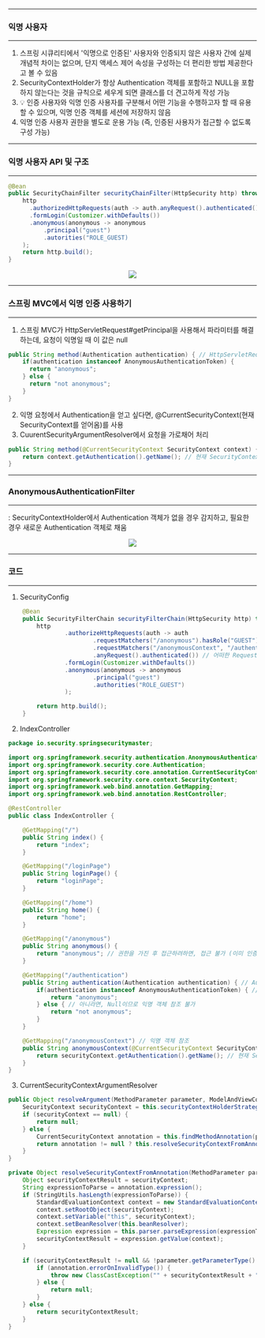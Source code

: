 -----
### 익명 사용자
-----
1. 스프링 시큐리티에서 '익명으로 인증된' 사용자와 인증되지 않은 사용자 간에 실제 개념적 차이는 없으며, 단지 액세스 제어 속성을 구성하는 더 편리한 방법 제공한다고 볼 수 있음
2. SecurityContextHolder가 항상 Authentication 객체를 포함하고 NULL을 포함하지 않는다는 것을 규칙으로 세우게 되면 클래스를 더 견고하게 작성 가능
3. 💡 인증 사용자와 익명 인증 사용자를 구분해서 어떤 기능을 수행하고자 할 때 유용할 수 있으며, 익명 인증 객체를 세션에 저장하지 않음
4. 익명 인증 사용자 권한을 별도로 운용 가능 (즉, 인증된 사용자가 접근할 수 없도록 구성 가능)

-----
### 익명 사용자 API 및 구조
-----
```java
@Bean
public SecurityChainFilter securityChainFilter(HttpSecurity http) throws Excepion {
    http
      .authorizedHttpRequests(auth -> auth.anyRequest().authenticated())
      .formLogin(Customizer.withDefaults())
      .anonymous(anonymous -> anonymous
          .principal("guest")
          .autorities("ROLE_GUEST)
    );
    return http.build();
}
```

<div align="center">
<img src="https://github.com/user-attachments/assets/6ec4550b-04a3-4aea-acf4-ea227555456c">
</div>

-----
### 스프링 MVC에서 익명 인증 사용하기
-----
1. 스프링 MVC가 HttpServletRequest#getPrincipal을 사용해서 파라미터를 해결하는데, 요청이 익명일 때 이 값은 null
```java
public String method(Authentication authentication) { // HttpServletRequest#getPrincipal가 Authentication 객체 내부에서 동작
    if(authentication instanceof AnonymousAuthenticationToken) {
      return "anonymous";
    } else {
      return "not anonymous";
    }
}
```

2. 익명 요청에서 Authentication을 얻고 싶다면, @CurrentSecurityContext(현재 SecurityContext를 얻어옴)를 사용
3. CuurentSecurityArgumentResolver에서 요청을 가로채어 처리
```java
public String method(@CurrentSecurityContext SecurityContext context) {
    return context.getAuthentication().getName(); // 현재 SecurityContext를 통해 객체 정보를 얻어와 익명 인증된 사용자 받아오기
}
```

-----
### AnonymousAuthenticationFilter
-----
: SecurityContextHolder에서 Authentication 객체가 없을 경우 감지하고, 필요한 경우 새로운 Authentication 객체로 채움
<div align="center">
<img src="https://github.com/user-attachments/assets/c7763f16-b84d-49e8-9626-392b417b53d1">
</div>

-----
### 코드
-----
1. SecurityConfig
```java
    @Bean
    public SecurityFilterChain securityFilterChain(HttpSecurity http) throws Exception {
        http
                .authorizeHttpRequests(auth -> auth
                        .requestMatchers("/anonymous").hasRole("GUEST") // GUEST 권한, 즉 익명 사용자만이 /anonymous에 접근이 가능하도록 설정  
                        .requestMatchers("/anonymousContext", "/authentication").permitAll() // 두 자원에 대해서는 익명 사용자를 참조하도록 설정
                        .anyRequest().authenticated()) // 어떠한 Request에 대해서 인증을 받아 인가 실시
                .formLogin(Customizer.withDefaults())
                .anonymous(anonymous -> anonymous
                        .principal("guest")
                        .authorities("ROLE_GUEST")
                );  

        return http.build();
    }
```

2. IndexController
```java
package io.security.springsecuritymaster;

import org.springframework.security.authentication.AnonymousAuthenticationToken;
import org.springframework.security.core.Authentication;
import org.springframework.security.core.annotation.CurrentSecurityContext;
import org.springframework.security.core.context.SecurityContext;
import org.springframework.web.bind.annotation.GetMapping;
import org.springframework.web.bind.annotation.RestController;

@RestController
public class IndexController {

    @GetMapping("/")
    public String index() {
        return "index";
    }

    @GetMapping("/loginPage")
    public String loginPage() {
        return "loginPage";
    }

    @GetMapping("/home")
    public String home() {
        return "home";
    }

    @GetMapping("/anonymous")
    public String anonymous() {
        return "anonymous"; // 권한을 가진 후 접근하려하면, 접근 불가 (이미 인증을 받았으므로) (즉, GUEST 권한이 없음)
    }

    @GetMapping("/authentication") 
    public String authentication(Authentication authentication) { // Authentication 객체를 파라미터로 받음 (익명 객체를 참조받지 못하고 있음)
        if(authentication instanceof AnonymousAuthenticationToken) { // 익명 사용자 객체라면,
            return "anonymous"; 
        } else { // 아니라면, Null이므로 익명 객체 참조 불가
            return "not anonymous";
        }
    }

    @GetMapping("/anonymousContext") // 익명 객체 참조
    public String anonymousContext(@CurrentSecurityContext SecurityContext securityContext) {
        return securityContext.getAuthentication().getName(); // 현재 SecurityContext에서 익명 객체를 참조 받아 사용
    }
}
```

3. CurrentSecurityContextArgumentResolver
```java
public Object resolveArgument(MethodParameter parameter, ModelAndViewContainer mavContainer, NativeWebRequest webRequest, WebDataBinderFactory binderFactory) {
    SecurityContext securityContext = this.securityContextHolderStrategy.getContext(); // 사용자의 인증 객체를 참조할 수 있도록 하는 API
    if (securityContext == null) {
        return null;
    } else {
        CurrentSecurityContext annotation = this.findMethodAnnotation(parameter);
        return annotation != null ? this.resolveSecurityContextFromAnnotation(parameter, annotation, securityContext) : securityContext;
    }
}

private Object resolveSecurityContextFromAnnotation(MethodParameter parameter, CurrentSecurityContext annotation, SecurityContext securityContext) {
    Object securityContextResult = securityContext;
    String expressionToParse = annotation.expression();
    if (StringUtils.hasLength(expressionToParse)) {
        StandardEvaluationContext context = new StandardEvaluationContext();
        context.setRootObject(securityContext);
        context.setVariable("this", securityContext);
        context.setBeanResolver(this.beanResolver);
        Expression expression = this.parser.parseExpression(expressionToParse);
        securityContextResult = expression.getValue(context);
    }

    if (securityContextResult != null && !parameter.getParameterType().isAssignableFrom(securityContextResult.getClass())) {
        if (annotation.errorOnInvalidType()) {
            throw new ClassCastException("" + securityContextResult + " is not assignable to " + parameter.getParameterType());
        } else {
            return null;
        }
    } else {
        return securityContextResult;
    }
}
```

